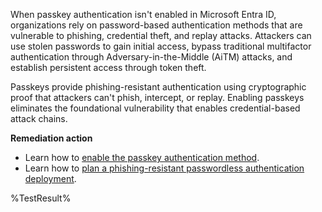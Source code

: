 When passkey authentication isn't enabled in Microsoft Entra ID, organizations rely on password-based authentication methods that are vulnerable to phishing, credential theft, and replay attacks. Attackers can use stolen passwords to gain initial access, bypass traditional multifactor authentication through Adversary-in-the-Middle (AiTM) attacks, and establish persistent access through token theft.

Passkeys provide phishing-resistant authentication using cryptographic proof that attackers can't phish, intercept, or replay. Enabling passkeys eliminates the foundational vulnerability that enables credential-based attack chains.

**Remediation action**

- Learn how to [enable the passkey authentication method](https://learn.microsoft.com/entra/identity/authentication/how-to-enable-passkey-fido2?wt.mc_id=zerotrustrecommendations_automation_content_cnl_csasci#enable-passkey-fido2-authentication-method).
- Learn how to [plan a phishing-resistant passwordless authentication deployment](https://learn.microsoft.com/entra/identity/authentication/how-to-plan-prerequisites-phishing-resistant-passwordless-authentication?wt.mc_id=zerotrustrecommendations_automation_content_cnl_csasci).
<!--- Results --->
%TestResult%

